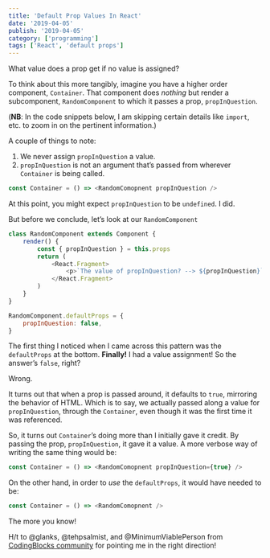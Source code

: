 ```yaml
---
title: 'Default Prop Values In React'
date: '2019-04-05'
publish: '2019-04-05'
category: ['programming']
tags: ['React', 'default props']
---
```


What value does a prop get if no value is assigned?

To think about this more tangibly, imagine you have a higher order component, `Container`. That component does _nothing_ but render a subcomponent, `RandomComponent` to which it passes a prop, `propInQuestion`.

(**NB**: In the code snippets below, I am skipping certain details like `import`, etc. to zoom in on the pertinent information.)

A couple of things to note:

1. We never assign `propInQuestion` a value.
2. `propInQuestion` is not an argument that’s passed from wherever `Container` is being called.

```javascript
const Container = () => <RandomComopnent propInQuestion />
```

At this point, you might expect `propInQuestion` to be `undefined`. I did.

But before we conclude, let’s look at our `RandomComponent`

```javascript
class RandomComponent extends Component {
    render() {
        const { propInQuestion } = this.props
        return (
            <React.Fragment>
                <p>`The value of propInQuestion? --> ${propInQuestion}`</p>
            </React.Fragment>
        )
    }
}

RandomComponent.defaultProps = {
    propInQuestion: false,
}
```

The first thing I noticed when I came across this pattern was the `defaultProps` at the bottom. **Finally!** I had a value assignment! So the answer’s `false`, right?

Wrong.

It turns out that when a prop is passed around, it defaults to `true`, mirroring the behavior of HTML. Which is to say, we actually passed along a value for `propInQuestion`, through the `Container`, even though it was the first time it was referenced.

So, it turns out `Container`’s doing more than I initially gave it credit. By passing the prop, `propInQuestion`, it gave it a value. A more verbose way of writing the same thing would be:

```javascript
const Container = () => <RandomComopnent propInQuestion={true} />
```

On the other hand, in order to _use_ the `defaultProps`, it would have needed to be:

```javascript
const Container = () => <RandomComopnent />
```

The more you know!

H/t to @glanks, @tehpsalmist, and @MinimumViablePerson from [CodingBlocks community](https://codingblocks.slack.com) for pointing me in the right direction!
